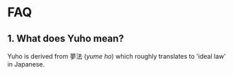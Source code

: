 # FAQ

## 1. What does Yuho mean?

Yuho is derived from 夢法 (*yume ho*) which roughly translates to 'ideal law' in Japanese.
